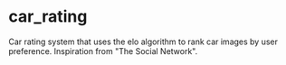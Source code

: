 # car_rating
Car rating system that uses the elo algorithm to rank car images by user preference. Inspiration from "The Social Network".
